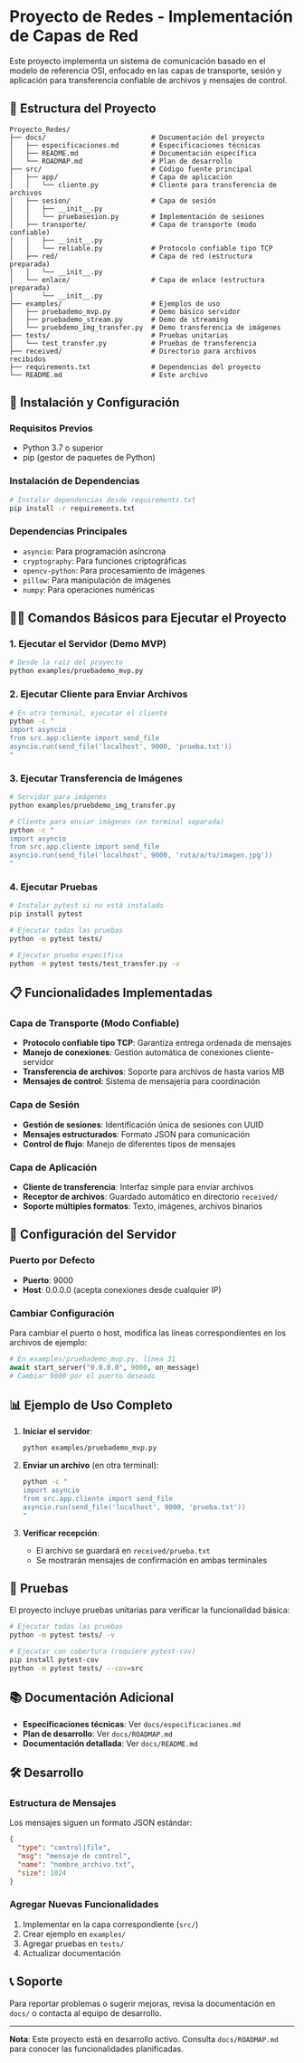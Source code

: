 # Proyecto de Redes - Implementación de Capas de Red

Este proyecto implementa un sistema de comunicación basado en el modelo de referencia OSI, enfocado en las capas de transporte, sesión y aplicación para transferencia confiable de archivos y mensajes de control.

## 📁 Estructura del Proyecto

```
Proyecto_Redes/
├── docs/                          # Documentación del proyecto
│   ├── especificaciones.md        # Especificaciones técnicas
│   ├── README.md                  # Documentación específica
│   └── ROADMAP.md                 # Plan de desarrollo
├── src/                           # Código fuente principal
│   ├── app/                       # Capa de aplicación
│   │   └── cliente.py             # Cliente para transferencia de archivos
│   ├── sesion/                    # Capa de sesión
│   │   ├── __init__.py
│   │   └── pruebasesion.py        # Implementación de sesiones
│   ├── transporte/                # Capa de transporte (modo confiable)
│   │   ├── __init__.py
│   │   └── reliable.py            # Protocolo confiable tipo TCP
│   ├── red/                       # Capa de red (estructura preparada)
│   │   └── __init__.py
│   └── enlace/                    # Capa de enlace (estructura preparada)
│       └── __init__.py
├── examples/                      # Ejemplos de uso
│   ├── pruebademo_mvp.py          # Demo básico servidor
│   ├── pruebademo_stream.py       # Demo de streaming
│   └── pruebdemo_img_transfer.py  # Demo transferencia de imágenes
├── tests/                         # Pruebas unitarias
│   └── test_transfer.py           # Pruebas de transferencia
├── received/                      # Directorio para archivos recibidos
├── requirements.txt               # Dependencias del proyecto
└── README.md                      # Este archivo
```

## 🚀 Instalación y Configuración

### Requisitos Previos
- Python 3.7 o superior
- pip (gestor de paquetes de Python)

### Instalación de Dependencias

```bash
# Instalar dependencias desde requirements.txt
pip install -r requirements.txt
```

### Dependencias Principales
- `asyncio`: Para programación asíncrona
- `cryptography`: Para funciones criptográficas
- `opencv-python`: Para procesamiento de imágenes
- `pillow`: Para manipulación de imágenes
- `numpy`: Para operaciones numéricas

## 🏃‍♂️ Comandos Básicos para Ejecutar el Proyecto

### 1. Ejecutar el Servidor (Demo MVP)
```bash
# Desde la raíz del proyecto
python examples/pruebademo_mvp.py
```

### 2. Ejecutar Cliente para Enviar Archivos
```bash
# En otra terminal, ejecutar el cliente
python -c "
import asyncio
from src.app.cliente import send_file
asyncio.run(send_file('localhost', 9000, 'prueba.txt'))
"
```

### 3. Ejecutar Transferencia de Imágenes
```bash
# Servidor para imágenes
python examples/pruebdemo_img_transfer.py

# Cliente para enviar imágenes (en terminal separada)
python -c "
import asyncio
from src.app.cliente import send_file
asyncio.run(send_file('localhost', 9000, 'ruta/a/tu/imagen.jpg'))
"
```

### 4. Ejecutar Pruebas
```bash
# Instalar pytest si no está instalado
pip install pytest

# Ejecutar todas las pruebas
python -m pytest tests/

# Ejecutar prueba específica
python -m pytest tests/test_transfer.py -v
```

## 📋 Funcionalidades Implementadas

### Capa de Transporte (Modo Confiable)
- **Protocolo confiable tipo TCP**: Garantiza entrega ordenada de mensajes
- **Manejo de conexiones**: Gestión automática de conexiones cliente-servidor
- **Transferencia de archivos**: Soporte para archivos de hasta varios MB
- **Mensajes de control**: Sistema de mensajería para coordinación

### Capa de Sesión
- **Gestión de sesiones**: Identificación única de sesiones con UUID
- **Mensajes estructurados**: Formato JSON para comunicación
- **Control de flujo**: Manejo de diferentes tipos de mensajes

### Capa de Aplicación
- **Cliente de transferencia**: Interfaz simple para enviar archivos
- **Receptor de archivos**: Guardado automático en directorio `received/`
- **Soporte múltiples formatos**: Texto, imágenes, archivos binarios

## 🔧 Configuración del Servidor

### Puerto por Defecto
- **Puerto**: 9000
- **Host**: 0.0.0.0 (acepta conexiones desde cualquier IP)

### Cambiar Configuración
Para cambiar el puerto o host, modifica las líneas correspondientes en los archivos de ejemplo:

```python
# En examples/pruebademo_mvp.py, línea 31
await start_server("0.0.0.0", 9000, on_message)
# Cambiar 9000 por el puerto deseado
```

## 📊 Ejemplo de Uso Completo

1. **Iniciar el servidor**:
   ```bash
   python examples/pruebademo_mvp.py
   ```

2. **Enviar un archivo** (en otra terminal):
   ```bash
   python -c "
   import asyncio
   from src.app.cliente import send_file
   asyncio.run(send_file('localhost', 9000, 'prueba.txt'))
   "
   ```

3. **Verificar recepción**:
   - El archivo se guardará en `received/prueba.txt`
   - Se mostrarán mensajes de confirmación en ambas terminales

## 🧪 Pruebas

El proyecto incluye pruebas unitarias para verificar la funcionalidad básica:

```bash
# Ejecutar todas las pruebas
python -m pytest tests/ -v

# Ejecutar con cobertura (requiere pytest-cov)
pip install pytest-cov
python -m pytest tests/ --cov=src
```

## 📚 Documentación Adicional

- **Especificaciones técnicas**: Ver `docs/especificaciones.md`
- **Plan de desarrollo**: Ver `docs/ROADMAP.md`
- **Documentación detallada**: Ver `docs/README.md`

## 🛠️ Desarrollo

### Estructura de Mensajes
Los mensajes siguen un formato JSON estándar:

```json
{
  "type": "control|file",
  "msg": "mensaje de control",
  "name": "nombre_archivo.txt",
  "size": 1024
}
```

### Agregar Nuevas Funcionalidades
1. Implementar en la capa correspondiente (`src/`)
2. Crear ejemplo en `examples/`
3. Agregar pruebas en `tests/`
4. Actualizar documentación

## 📞 Soporte

Para reportar problemas o sugerir mejoras, revisa la documentación en `docs/` o contacta al equipo de desarrollo.

---

**Nota**: Este proyecto está en desarrollo activo. Consulta `docs/ROADMAP.md` para conocer las funcionalidades planificadas.
